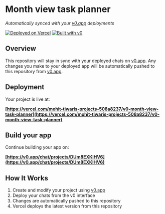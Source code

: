 # Month view task planner

*Automatically synced with your [v0.app](https://v0.app) deployments*

[![Deployed on Vercel](https://img.shields.io/badge/Deployed%20on-Vercel-black?style=for-the-badge&logo=vercel)](https://vercel.com/mohit-tiwaris-projects-508a8237/v0-month-view-task-planner)
[![Built with v0](https://img.shields.io/badge/Built%20with-v0.app-black?style=for-the-badge)](https://v0.app/chat/projects/DUm8EXKIHV6)

## Overview

This repository will stay in sync with your deployed chats on [v0.app](https://v0.app).
Any changes you make to your deployed app will be automatically pushed to this repository from [v0.app](https://v0.app).

## Deployment

Your project is live at:

**[https://vercel.com/mohit-tiwaris-projects-508a8237/v0-month-view-task-planner](https://vercel.com/mohit-tiwaris-projects-508a8237/v0-month-view-task-planner)**

## Build your app

Continue building your app on:

**[https://v0.app/chat/projects/DUm8EXKIHV6](https://v0.app/chat/projects/DUm8EXKIHV6)**

## How It Works

1. Create and modify your project using [v0.app](https://v0.app)
2. Deploy your chats from the v0 interface
3. Changes are automatically pushed to this repository
4. Vercel deploys the latest version from this repository